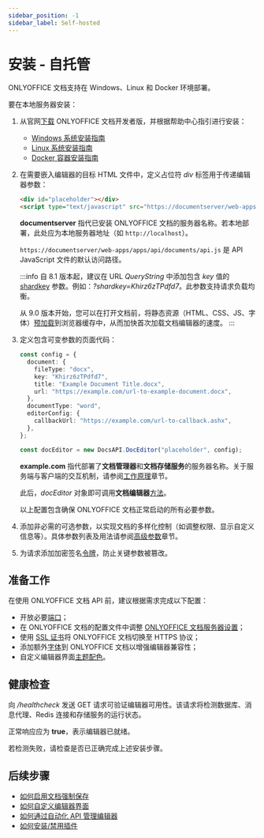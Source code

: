 ```yaml
---
sidebar_position: -1
sidebar_label: Self-hosted
---
```


# 安装 - 自托管

ONLYOFFICE 文档支持在 Windows、Linux 和 Docker 环境部署。

要在本地服务器安装：

1. 从官网[下载](https://www.onlyoffice.com/zh/download-docs.aspx?from=api#docs-developer) ONLYOFFICE 文档开发者版，并根据帮助中心指引进行安装：

   - [Windows 系统安装指南](https://helpcenter.onlyoffice.com/installation/docs-developer-install-windows.aspx?from=api)
   - [Linux 系统安装指南](https://helpcenter.onlyoffice.com/installation/docs-developer-install-ubuntu.aspx?from=api)
   - [Docker 容器安装指南](https://helpcenter.onlyoffice.com/installation/docs-developer-install-docker.aspx?from=api)

2. 在需要嵌入编辑器的目标 HTML 文件中，定义占位符 *div* 标签用于传递编辑器参数：

   ```html
   <div id="placeholder"></div>
   <script type="text/javascript" src="https://documentserver/web-apps/apps/api/documents/api.js"></script>
   ```

   **documentserver** 指代已安装 ONLYOFFICE 文档的服务器名称。若本地部署，此处应为本地服务器地址（如 `http://localhost`）。

   `https://documentserver/web-apps/apps/api/documents/api.js` 是 API JavaScript 文件的默认访问路径。

   :::info
   自 8.1 版本起，建议在 URL *QueryString* 中添加包含 *key* 值的 [shardkey](/docs/docs-api/get-started/configuration/shard-key.md) 参数。例如：*?shardkey=Khirz6zTPdfd7*。此参数支持请求负载均衡。

   从 9.0 版本开始，您可以在打开文档前，将静态资源（HTML、CSS、JS、字体）[预加载](/docs/docs-api/get-started/configuration/preload.md)到浏览器缓存中，从而加快首次加载文档编辑器的速度。
   :::

3. 定义包含可变参数的页面代码：

   ``` ts
   const config = {
     document: {
       fileType: "docx",
       key: "Khirz6zTPdfd7",
       title: "Example Document Title.docx",
       url: "https://example.com/url-to-example-document.docx",
     },
     documentType: "word",
     editorConfig: {
       callbackUrl: "https://example.com/url-to-callback.ashx",
     },
   };

   const docEditor = new DocsAPI.DocEditor("placeholder", config);
   ```

   **example.com** 指代部署了**文档管理器**和**文档存储服务**的服务器名称。关于服务端与客户端的交互机制，请参阅[工作原理](/docs/docs-api/get-started/how-it-works/how-it-works.md)章节。

   此后，*docEditor* 对象即可调用**文档编辑器**[方法](/docs/docs-api/usage-api/methods.md)。

   以上配置包含确保 ONLYOFFICE 文档正常启动的所有必要参数。

4. 添加非必需的可选参数，以实现文档的多样化控制（如调整权限、显示自定义信息等）。具体参数列表及用法请参阅[高级参数](/docs/docs-api/usage-api/advanced-parameters.md)章节。

5. 为请求添加加密签名[令牌](/docs/docs-api/additional-api/signature/signature.md)，防止关键参数被篡改。

## 准备工作

在使用 ONLYOFFICE 文档 API 前，建议根据需求完成以下配置：

- 开放必要[端口](https://helpcenter.onlyoffice.com/installation/docs-developer-open-ports.aspx?from=api)；
- 在 ONLYOFFICE 文档的配置文件中调整 [ONLYOFFICE 文档服务器设置](https://helpcenter.onlyoffice.com/installation/docs-developer-configuring.aspx?from=api)；
- 使用 [SSL 证书](https://helpcenter.onlyoffice.com/installation/docs-community-https-linux.aspx?from=api)将 ONLYOFFICE 文档切换至 HTTPS 协议；
- 添加额外[字体](https://helpcenter.onlyoffice.com/installation/docs-community-install-fonts-linux.aspx?from=api)到 ONLYOFFICE 文档以增强编辑器兼容性；
- 自定义编辑器界面[主题配色](https://helpcenter.onlyoffice.com/installation/docs-developer-change-theme.aspx?from=api)。

## 健康检查

向 */healthcheck* 发送 GET 请求可验证编辑器可用性。该请求将检测数据库、消息代理、Redis 连接和存储服务的运行状态。

正常响应应为 **true**，表示编辑器已就绪。

若检测失败，请检查是否已正确完成上述安装步骤。

## 后续步骤

- [如何启用文档强制保存](/docs/docs-api/get-started/how-it-works/saving-file.md#force-saving)
- [如何自定义编辑器界面](/docs/docs-api/usage-api/config/editor/customization/customization-standard-branding.md)
- [如何通过自动化 API 管理编辑器](/docs/docs-api/usage-api/automation-api.md)
- [如何安装/禁用插件](/docs/docs-api/usage-api/config/editor/plugins.md)
